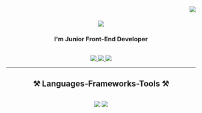 <img align="right" src="https://visitor-badge.laobi.icu/badge?page_id=YusufEfe058.YusufEfe058" />

<h1 align="center">
    <img src="https://readme-typing-svg.herokuapp.com/?font=Righteous&size=35&center=true&vCenter=true&width=500&height=70&duration=4000&lines=Hi+There!+👋;+I'm+Yusuf+Efe!;" />
</h1>

<h3 align="center">I'm Junior Front-End Developer</h3>

<br/>
 
<div align="center"> 
  <a href="mailto:yusufefe417@gmail.com">
    <img src="https://img.shields.io/badge/Gmail-333333?style=for-the-badge&logo=gmail&logoColor=red" />
  </a>
  <a href="https://linkedin.com/in/https://www.linkedin.com/in/yusuf-efe-civlez" target="_blank">
    <img src="https://img.shields.io/badge/LinkedIn-0077B5?style=for-the-badge&logo=linkedin&logoColor=white" target="_blank" />
  </a>
  <a href="https://YusufEfe058.github.io" target="_blank">
     <img src="https://img.shields.io/badge/Portfolio-FF5722?style=for-the-badge&logo=todoist&logoColor=white" target="_blank" /> <!-- sqlite, safari, google-chrome are other good icon options -->
  </a>
</div>

 <hr/>
 
<h2 align="center">⚒️ Languages-Frameworks-Tools ⚒️</h2>
<br/>
<div align="center">
    <img src="https://skillicons.dev/icons?i=react,bootstrap,html,css,vscode,github" />
    <img src="https://skillicons.dev/icons?i=nodejs,python,javascript,typescript" /><br>
</div>
